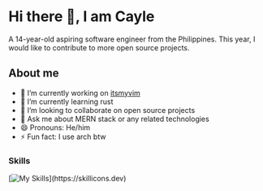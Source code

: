 # Hi there 👋, I am Cayle
A 14-year-old aspiring software engineer from the Philippines. This year, I would like to contribute to more open source projects.
## About me
- 🔭 I’m currently working on [itsmyvim](https://github.com/itsmyvim/itsmyvim) 
- 🌱 I’m currently learning rust 
- 👯 I’m looking to collaborate on open source projects 
- 💬 Ask me about MERN stack or any related technologies 
- 😄 Pronouns: He/him 
- ⚡ Fun fact: I use arch btw 
### Skills
[![My Skills](https://skillicons.dev/icons?i=js,ts,rust,html,css,)](https://skillicons.dev)


